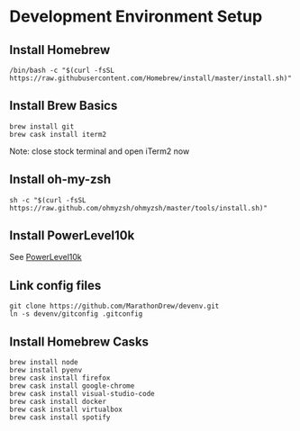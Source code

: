 # Development Environment Setup

## Install Homebrew

```
/bin/bash -c "$(curl -fsSL https://raw.githubusercontent.com/Homebrew/install/master/install.sh)"
```

## Install Brew Basics

```
brew install git
brew cask install iterm2
```

Note:  close stock terminal and open iTerm2 now

## Install oh-my-zsh

```
sh -c "$(curl -fsSL https://raw.github.com/ohmyzsh/ohmyzsh/master/tools/install.sh)"
```

## Install PowerLevel10k

See [PowerLevel10k](https://github.com/romkatv/powerlevel10k#oh-my-zsh)

## Link config files

```
git clone https://github.com/MarathonDrew/devenv.git
ln -s devenv/gitconfig .gitconfig
```

## Install Homebrew Casks

```
brew install node
brew install pyenv
brew cask install firefox
brew cask install google-chrome
brew cask install visual-studio-code
brew cask install docker
brew cask install virtualbox
brew cask install spotify
```
